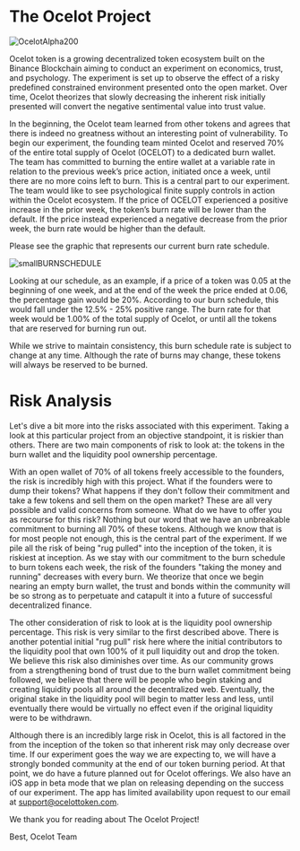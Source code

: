 # The Ocelot Project

![OcelotAlpha200](https://user-images.githubusercontent.com/94424028/141928397-41f657f3-d3bc-49cb-914d-0342f3023dab.png)


Ocelot token is a growing decentralized token ecosystem built on the Binance Blockchain aiming to conduct an experiment on economics, trust, and psychology. The experiment is set up to observe the effect of a risky predefined constrained environment presented onto the open market. Over time, Ocelot theorizes that slowly decreasing the inherent risk initially presented will convert the negative sentimental value into trust value.

In the beginning, the Ocelot team learned from other tokens and agrees that there is indeed no greatness without an interesting point of vulnerability. To begin our experiment, the founding team minted Ocelot and reserved 70% of the entire total supply of Ocelot (OCELOT) to a dedicated burn wallet. The team has committed to burning the entire wallet at a variable rate in relation to the previous week’s price action, initiated once a week, until there are no more coins left to burn. 
This is a central part to our experiment. The team would like to see psychological finite supply controls in action within the Ocelot ecosystem. If the price of OCELOT experienced a positive increase in the prior week, the token’s burn rate will be lower than the default. If the price instead experienced a negative decrease from the prior week, the burn rate would be higher than the default.

Please see the graphic that represents our current burn rate schedule.

![smallBURNSCHEDULE](https://user-images.githubusercontent.com/94424028/141923119-5a0ea59a-ff32-4b7f-841c-a37c91377ddf.png)


Looking at our schedule, as an example, if a price of a token was 0.05 at the beginning of one week, and at the end of the week the price ended at 0.06, the percentage gain would be 20%. According to our burn schedule, this would fall under the 12.5% - 25% positive range. The burn rate for that week would be 1.00% of the total supply of Ocelot, or until all the tokens that are reserved for burning run out. 

While we strive to maintain consistency, this burn schedule rate is subject to change at any time. Although the rate of burns may change, these tokens will always be reserved to be burned.

# Risk Analysis

Let's dive a bit more into the risks associated with this experiment.
Taking a look at this particular project from an objective standpoint, it is riskier than others. There are two main components of risk to look at: the tokens in the burn wallet and the liquidity pool ownership percentage.

With an open wallet of 70% of all tokens freely accessible to the founders, the risk is incredibly high with this project. What if the founders were to dump their tokens? What happens if they don't follow their commitment and take a few tokens and sell them on the open market? These are all very possible and valid concerns from someone. What do we have to offer you as recourse for this risk? Nothing but our word that we have an unbreakable commitment to burning all 70% of these tokens. Although we know that is for most people not enough, this is the central part of the experiment. If we pile all the risk of being "rug pulled" into the inception of the token, it is riskiest at inception. As we stay with our commitment to the burn schedule to burn tokens each week, the risk of the founders "taking the money and running" decreases with every burn. We theorize that once we begin nearing an empty burn wallet, the trust and bonds within the community will be so strong as to perpetuate and catapult it into a future of successful decentralized finance.

The other consideration of risk to look at is the liquidity pool ownership percentage. This risk is very similar to the first described above. There is another potential initial "rug pull" risk here where the initial contributors to the liquidity pool that own 100% of it pull liquidity out and drop the token. We believe this risk also diminishes over time. As our community grows from a strengthening bond of trust due to the burn wallet commitment being followed, we believe that there will be people who begin staking and creating liquidity pools all around the decentralized web. Eventually, the original stake in the liquidity pool will begin to matter less and less, until eventually there would be virtually no effect even if the original liquidity were to be withdrawn.

Although there is an incredibly large risk in Ocelot, this is all factored in the from the inception of the token so that inherent risk may only decrease over time. If our experiment goes the way we are expecting to, we will have a strongly bonded community at the end of our token burning period. At that point, we do have a future planned out for Ocelot offerings. We also have an iOS app in beta mode that we plan on releasing depending on the success of our experiment. The app has limited availability upon request to our email at support@ocelottoken.com. 

We thank you for reading about The Ocelot Project!

Best,
Ocelot Team
